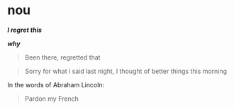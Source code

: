 # nou

***I regret this***

***why***
> Been there, regretted that

>Sorry for what i said last night, I thought of better things this morning

In the words of Abraham Lincoln:

> Pardon my French
